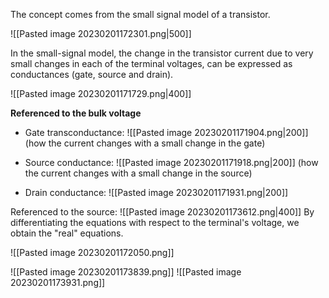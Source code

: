 The concept comes from the small signal model of a transistor.

![[Pasted image 20230201172301.png|500]]

In the small-signal model, the change in the transistor current due to very small changes in each of the terminal voltages, can be expressed as conductances (gate, source and drain).

![[Pasted image 20230201171729.png|400]]

**Referenced to the bulk voltage**

- Gate transconductance:
![[Pasted image 20230201171904.png|200]]
(how the current changes with a small change in the gate)

- Source conductance:
![[Pasted image 20230201171918.png|200]]
(how the current changes with a small change in the source)

- Drain conductance:
![[Pasted image 20230201171931.png|200]]

Referenced to the source:
![[Pasted image 20230201173612.png|400]]
By differentiating the equations with respect to the terminal's voltage, we obtain the "real" equations.

![[Pasted image 20230201172050.png]]

![[Pasted image 20230201173839.png]]
![[Pasted image 20230201173931.png]]

